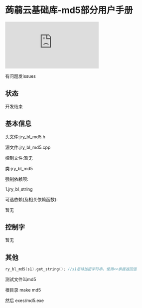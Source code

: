 # 蒟蒻云基础库-md5部分用户手册
![](http://www.juruoyun.top/jry_wb/jry_wb_netdisk/jry_nd_do_file.php?action=open&share_id=4&file_id=15)

有问题发issues

## 状态
开发结束

## 基本信息

头文件:jry_bl_md5.h

源文件:jry_bl_md5.cpp

控制文件:暂无

类:jry_bl_md5

强制依赖项:

1.jry_bl_string

可选依赖(及相关依赖函数):

暂无

## 控制字

暂无

## 其他
```c++
ry_bl_md5(s1).get_string(); //s1是待加密字符串，使用<<承接返回值
```
测试文件叫md5

根目录 make md5

然后 exes/md5.exe
